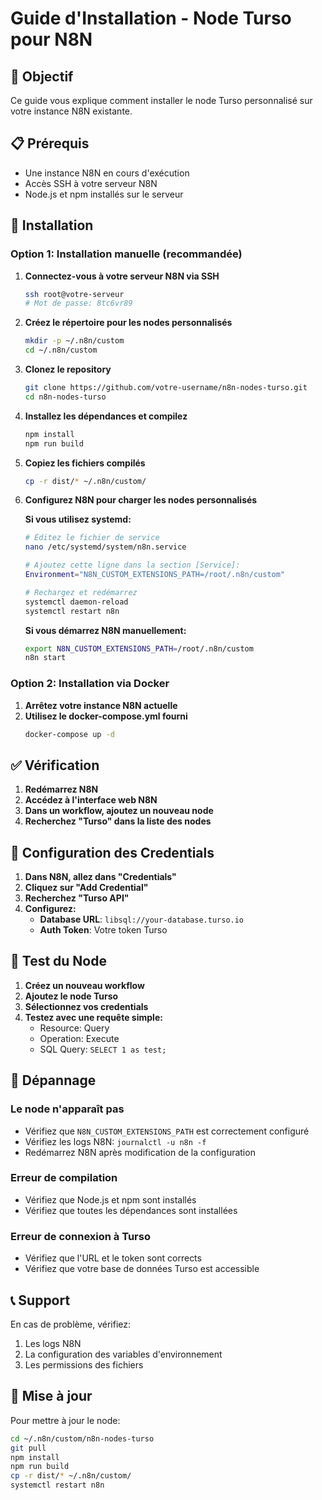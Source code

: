 # Guide d'Installation - Node Turso pour N8N

## 🎯 Objectif
Ce guide vous explique comment installer le node Turso personnalisé sur votre instance N8N existante.

## 📋 Prérequis
- Une instance N8N en cours d'exécution
- Accès SSH à votre serveur N8N
- Node.js et npm installés sur le serveur

## 🚀 Installation

### Option 1: Installation manuelle (recommandée)

1. **Connectez-vous à votre serveur N8N via SSH**
   ```bash
   ssh root@votre-serveur
   # Mot de passe: 8tc6vr89
   ```

2. **Créez le répertoire pour les nodes personnalisés**
   ```bash
   mkdir -p ~/.n8n/custom
   cd ~/.n8n/custom
   ```

3. **Clonez le repository**
   ```bash
   git clone https://github.com/votre-username/n8n-nodes-turso.git
   cd n8n-nodes-turso
   ```

4. **Installez les dépendances et compilez**
   ```bash
   npm install
   npm run build
   ```

5. **Copiez les fichiers compilés**
   ```bash
   cp -r dist/* ~/.n8n/custom/
   ```

6. **Configurez N8N pour charger les nodes personnalisés**
   
   **Si vous utilisez systemd:**
   ```bash
   # Éditez le fichier de service
   nano /etc/systemd/system/n8n.service
   
   # Ajoutez cette ligne dans la section [Service]:
   Environment="N8N_CUSTOM_EXTENSIONS_PATH=/root/.n8n/custom"
   
   # Rechargez et redémarrez
   systemctl daemon-reload
   systemctl restart n8n
   ```

   **Si vous démarrez N8N manuellement:**
   ```bash
   export N8N_CUSTOM_EXTENSIONS_PATH=/root/.n8n/custom
   n8n start
   ```

### Option 2: Installation via Docker

1. **Arrêtez votre instance N8N actuelle**
2. **Utilisez le docker-compose.yml fourni**
   ```bash
   docker-compose up -d
   ```

## ✅ Vérification

1. **Redémarrez N8N**
2. **Accédez à l'interface web N8N**
3. **Dans un workflow, ajoutez un nouveau node**
4. **Recherchez "Turso" dans la liste des nodes**

## 🔐 Configuration des Credentials

1. **Dans N8N, allez dans "Credentials"**
2. **Cliquez sur "Add Credential"**
3. **Recherchez "Turso API"**
4. **Configurez:**
   - **Database URL**: `libsql://your-database.turso.io`
   - **Auth Token**: Votre token Turso

## 🧪 Test du Node

1. **Créez un nouveau workflow**
2. **Ajoutez le node Turso**
3. **Sélectionnez vos credentials**
4. **Testez avec une requête simple:**
   - Resource: Query
   - Operation: Execute
   - SQL Query: `SELECT 1 as test;`

## 🐛 Dépannage

### Le node n'apparaît pas
- Vérifiez que `N8N_CUSTOM_EXTENSIONS_PATH` est correctement configuré
- Vérifiez les logs N8N: `journalctl -u n8n -f`
- Redémarrez N8N après modification de la configuration

### Erreur de compilation
- Vérifiez que Node.js et npm sont installés
- Vérifiez que toutes les dépendances sont installées

### Erreur de connexion à Turso
- Vérifiez que l'URL et le token sont corrects
- Vérifiez que votre base de données Turso est accessible

## 📞 Support

En cas de problème, vérifiez:
1. Les logs N8N
2. La configuration des variables d'environnement
3. Les permissions des fichiers

## 🔄 Mise à jour

Pour mettre à jour le node:
```bash
cd ~/.n8n/custom/n8n-nodes-turso
git pull
npm install
npm run build
cp -r dist/* ~/.n8n/custom/
systemctl restart n8n
```
